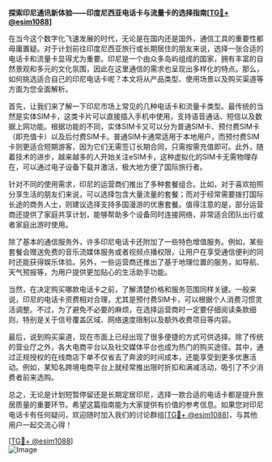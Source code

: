 **探索印尼通讯新体验——印度尼西亚电话卡与流量卡的选择指南[[TG💪+ @esim1088](https://t.me/s/esim1088)]**

在当今这个数字化飞速发展的时代，无论是在国内还是国外，通信工具的重要性都毋庸置疑。对于计划前往印度尼西亚旅行或长期居住的朋友来说，选择一张合适的电话卡和流量卡显得尤为重要。印尼是一个由众多岛屿组成的国家，拥有丰富的自然景观和多元的文化氛围，因此在这里通信的需求也呈现出多样化的特点。那么，如何挑选适合自己的印尼电话卡呢？本文将从产品类型、使用场景以及购买渠道等方面为您全面解析。

首先，让我们来了解一下印尼市场上常见的几种电话卡和流量卡类型。最传统的当然是实体SIM卡，这类卡片可以直接插入手机中使用，支持语音通话、短信以及数据上网功能。根据功能的不同，实体SIM卡又可以分为普通SIM卡、预付费SIM卡（即充值卡）以及后付费SIM卡。普通SIM卡通常适用于本地用户，而预付费SIM卡则更适合短期游客，因为它们无需签订长期合同，只需按需充值即可。此外，随着技术的进步，越来越多的人开始关注eSIM卡，这种虚拟化的SIM卡无需物理存在，可以通过电子设备下载并激活，极大地方便了国际旅行者。

针对不同的使用需求，印尼的运营商们推出了多种套餐组合。比如，对于喜欢拍照分享生活的朋友们来说，可以选择包含大量流量的套餐；而对于经常需要拨打国际长途的商务人士，则建议选择支持多国漫游的优惠套餐。值得注意的是，部分运营商还提供了家庭共享计划，能够帮助多个设备同时连接网络，非常适合团队出行或者家庭出游时使用。

除了基本的通信服务外，许多印尼电话卡还附加了一些特色增值服务。例如，某些套餐会赠送免费的音乐流媒体服务或者视频点播权限，让用户在享受通信便利的同时还能获得娱乐体验。另外，一些运营商还推出了基于地理位置的服务，如导航、天气预报等，为用户提供更加贴心的生活助手功能。

当然，在决定购买哪款电话卡之前，了解清楚价格和服务范围同样关键。一般来说，印尼的电话卡资费相对合理，尤其是预付费SIM卡，可以根据个人消费习惯灵活调整。不过，为了避免不必要的麻烦，在选择运营商时一定要仔细阅读条款细则，特别是关于信号覆盖区域、网络速度限制以及额外收费项目等内容。

最后，说到购买渠道，现在市面上已经出现了很多便捷的方式可供选择。除了传统的营业厅之外，各大电商平台以及社交媒体平台也成为热门的购买途径。其中，通过正规授权的在线商店下单不仅省去了奔波的时间成本，还能享受到更多优惠活动。例如，某知名跨境电商平台上就经常推出限时折扣和满减活动，吸引了不少消费者前来选购。

总之，无论是计划短暂停留还是长期定居印尼，选择一款合适的电话卡都是提升旅居质量的重要环节。希望这篇指南能为大家提供有价值的参考信息。如果您对印尼电话卡有任何疑问，欢迎随时加入我们的讨论群组[[TG💪+ @esim1088](https://t.me/s/esim1088)]，与其他用户一起交流心得！

[[TG💪+ @esim1088](https://t.me/s/esim1088)]  
![Image](https://i.postimg.cc/4NQfJmqS/Snipaste-2025-05-13-00-14-12.png)